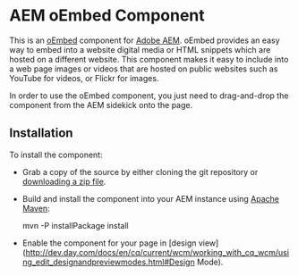 AEM oEmbed Component
====================

This is an [oEmbed](http://oembed.com/) component for [Adobe AEM](http://www.adobe.com/solutions/web-experience-management.html).
oEmbed provides an easy way to embed into a website digital media or HTML snippets which are hosted on a different website. This component makes it easy to include into a web page images or videos that are hosted on public websites such as YouTube for videos, or Flickr for images.

In order to use the oEmbed component, you just need to drag-and-drop the component from the AEM sidekick onto the page.

Installation
------------

To install the component:

* Grab a copy of the source by either cloning the git repository or [downloading a zip file](https://github.com/ugocei/oembed/archive/master.zip).
* Build and install the component into your AEM instance using [Apache Maven](http://maven.apache.org/):

   mvn -P installPackage install

* Enable the component for your page in [design view](http://dev.day.com/docs/en/cq/current/wcm/working_with_cq_wcm/using_edit_designandpreviewmodes.html#Design Mode).

